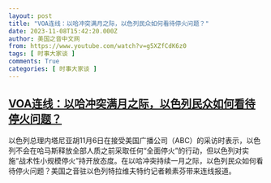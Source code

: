 ```yaml
---
layout: post
title: "VOA连线：以哈冲突满月之际，以色列民众如何看待停火问题？"
date: 2023-11-08T15:42:20.000Z
author: 美国之音中文网
from: https://www.youtube.com/watch?v=g5XZfCdK6z0
tags: [ 时事大家谈 ]
comments: True
categories: [ 时事大家谈 ]
---
```

<!--1699458140000-->
[VOA连线：以哈冲突满月之际，以色列民众如何看待停火问题？](https://www.youtube.com/watch?v=g5XZfCdK6z0)
------

<div>
以色列总理内塔尼亚胡11月6日在接受美国广播公司（ABC）的采访时表示，以色列不会在哈马斯释放全部人质之前采取任何“全面停火”的行动，但以色列对实施“战术性小规模停火”持开放态度。在以哈冲突持续一月之际，以色列民众如何看待停火问题？美国之音驻以色列特拉维夫特约记者赖素芬带来连线报道。
</div>
